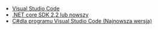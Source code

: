 * [Visual Studio Code](https://code.visualstudio.com/download)
* [.NET core SDK 2,2 lub nowszy](https://www.microsoft.com/net/download/all)
* [C#dla programu Visual Studio Code (Najnowsza wersja)](https://marketplace.visualstudio.com/items?itemName=ms-vscode.csharp)